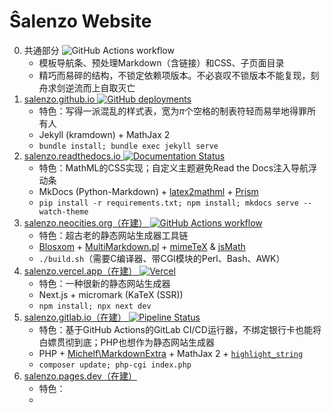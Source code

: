 Ŝalenzo Website
===============

0. 共通部分 ![GitHub Actions workflow](https://github.com/Salenzo/salenzo.github.io/actions/workflows/deploy.yml/badge.svg)
    - 模板导航条、预处理Markdown（含链接）和CSS、子页面目录
    - 精巧而易碎的结构，不锁定依赖项版本。不必哀叹不锁版本不能复现，刻舟求剑逆流而上自取灭亡
1. [salenzo.github.io ![GitHub deployments](https://img.shields.io/github/deployments/Salenzo/salenzo.github.io/github-pages?logo=github)](https://salenzo.github.io/)
    - 特色：写得一派混乱的样式表，宽为*π*个空格的制表符轻而易举地得罪所有人
    - Jekyll (kramdown) + MathJax 2
    - `bundle install; bundle exec jekyll serve`
2. [salenzo.readthedocs.io ![Documentation Status](https://readthedocs.org/projects/salenzo/badge/?version=latest)](https://salenzo.readthedocs.io/)
    - 特色：MathML的CSS实现；自定义主题避免Read the Docs注入导航浮动条
    - MkDocs (Python-Markdown) + [latex2mathml](https://pypi.org/project/latex2mathml/) + [Prism](https://prismjs.com/)
    - `pip install -r requirements.txt; npm install; mkdocs serve --watch-theme`
3. [salenzo.neocities.org（在建） ![GitHub Actions workflow](https://github.com/Salenzo/salenzo.github.io/actions/workflows/deploy.yml/badge.svg)](https://salenzo.neocities.org/)
    - 特色：超古老的静态网站生成器工具链
    - [Blosxom](https://blosxom.sourceforge.net/) + [MultiMarkdown.pl](https://github.com/fletcher/MultiMarkdown) + [mimeTeX](https://ctan.org/pkg/mimetex) & [jsMath](https://www.math.union.edu/~dpvc/jsMath/)
    - `./build.sh`（需要C编译器、带CGI模块的Perl、Bash、AWK）
4. [salenzo.vercel.app（在建） ![Vercel](https://therealsujitk-vercel-badge.vercel.app/?app=salenzo)](https://salenzo.vercel.app/)
    - 特色：一种很新的静态网站生成器
    - Next.js + micromark (KaTeX (SSR))
    - `npm install; npx next dev`
5. [salenzo.gitlab.io（在建） ![Pipeline Status](https://gitlab.com/salenzo/salenzo.gitlab.io/badges/main/pipeline.svg)](https://salenzo.gitlab.io/)
    - 特色：基于GitHub Actions的GitLab CI/CD运行器，不绑定银行卡也能将白嫖贯彻到底；PHP也想作为静态网站生成器
    - PHP + [Michelf\\MarkdownExtra](https://michelf.ca/projects/php-markdown/) + MathJax 2 + [`highlight_string`](https://www.php.net/manual/en/function.highlight-string.php)
    - `composer update; php-cgi index.php`
6. [salenzo.pages.dev（在建）](https://salenzo.pages.dev/)
    - 特色：
    -
